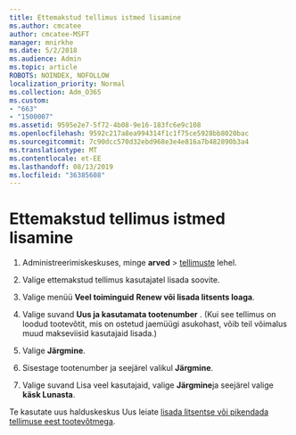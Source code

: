 ```yaml
---
title: Ettemakstud tellimus istmed lisamine
ms.author: cmcatee
author: cmcatee-MSFT
manager: mnirkhe
ms.date: 5/2/2018
ms.audience: Admin
ms.topic: article
ROBOTS: NOINDEX, NOFOLLOW
localization_priority: Normal
ms.collection: Adm_O365
ms.custom:
- "663"
- "1500007"
ms.assetid: 9595e2e7-5f72-4b08-9e16-183fc6e9c108
ms.openlocfilehash: 9592c217a8ea994314f1c1f75ce5928bb8020bac
ms.sourcegitcommit: 7c90dcc570d32ebd968e3e4e816a7b482890b3a4
ms.translationtype: MT
ms.contentlocale: et-EE
ms.lasthandoff: 08/13/2019
ms.locfileid: "36385608"
---
```

# <a name="add-seats-to-a-prepaid-subscription"></a>Ettemakstud tellimus istmed lisamine

1. Administreerimiskeskuses, minge **arved** \> [tellimuste](https://go.microsoft.com/fwlink/p/?linkid=842054) lehel.

2. Valige ettemakstud tellimus kasutajatel lisada soovite.

3. Valige menüü **Veel toiminguid** **Renew või lisada litsents loaga**.

4. Valige suvand **Uus ja kasutamata tootenumber** . (Kui see tellimus on loodud tootevõtit, mis on ostetud jaemüügi asukohast, võib teil võimalus muud makseviisid kasutajaid lisada.)

5. Valige **Järgmine**.

6. Sisestage tootenumber ja seejärel valikul **Järgmine**.

7. Valige suvand Lisa veel kasutajaid, valige **Järgmine**ja seejärel valige **käsk Lunasta**.

Te kasutate uus halduskeskus Uus leiate [lisada litsentse või pikendada tellimuse eest tootevõtmega](https://docs.microsoft.com/en-us/office365/admin/misc/add-licenses-using-product-key).